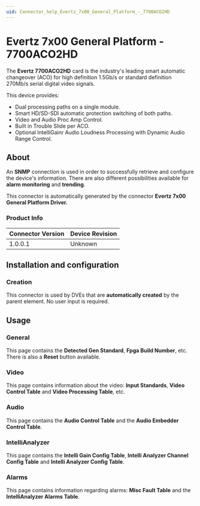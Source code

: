 ```yaml
---
uid: Connector_help_Evertz_7x00_General_Platform_-_7700ACO2HD
---
```


# Evertz 7x00 General Platform - 7700ACO2HD

The **Evertz 7700ACO2HD** card is the industry's leading smart automatic changeover (ACO) for high definition 1.5Gb/s or standard definition 270Mb/s serial digital video signals.

This device provides:

- Dual processing paths on a single module.
- Smart HD/SD-SDI automatic protection switching of both paths.
- Video and Audio Proc Amp Control.
- Built in Trouble Slide per ACO.
- Optional IntelliGainr Audio Loudness Processing with Dynamic Audio Range Control.

## About

An **SNMP** connection is used in order to successfully retrieve and configure the device's information. There are also different possibilities available for **alarm monitoring** and **trending**.

This connector is automatically generated by the connector **Evertz 7x00 General Platform Driver.**

### Product Info

| **Connector Version** | **Device Revision** |
|--------------------|---------------------|
| 1.0.0.1            | Unknown             |

## Installation and configuration

### Creation

This connector is used by DVEs that are **automatically created** by the parent element. No user input is required.

## Usage

### General

This page contains the **Detected Gen Standard**, **Fpga Build Number**, etc. There is also a **Reset** button available.

### Video

This page contains information about the video: **Input Standards**, **Video Control Table** and **Video Processing Table**, etc.

### Audio

This page contains the **Audio Control Table** and the **Audio Embedder Control Table**.

### IntelliAnalyzer

This page contains the **Intelli Gain Config Table**, **Intelli Analyzer Channel Config Table** and **Intelli Analyzer Config Table**.

### Alarms

This page contains information regarding alarms: **Misc Fault Table** and the **IntelliAnalyzer Alarms Table**.
